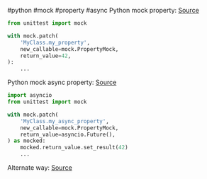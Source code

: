 #python #mock #property #async
Python mock property:
[Source](https://stackoverflow.com/a/25424012)
```python
from unittest import mock

with mock.patch(
	'MyClass.my_property',
	new_callable=mock.PropertyMock,
	return_value=42,
):
    ...
```

Python mock async property:
[Source](https://dino.codes/posts/mocking-asynchronous-functions-python/)
```python
import asyncio
from unittest import mock

with mock.patch(
    'MyClass.my_async_property',
    new_callable=mock.PropertyMock,
    return_value=asyncio.Future(),
) as mocked:
    mocked.return_value.set_result(42)
    ...
```
Alternate way: [Source](https://stackoverflow.com/a/73845416)